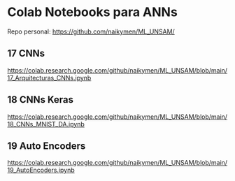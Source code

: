  
# Colab Notebooks para ANNs

Repo personal: https://github.com/naikymen/ML_UNSAM/

## 17 CNNs

https://colab.research.google.com/github/naikymen/ML_UNSAM/blob/main/17_Arquitecturas_CNNs.ipynb

## 18 CNNs Keras

https://colab.research.google.com/github/naikymen/ML_UNSAM/blob/main/18_CNNs_MNIST_DA.ipynb

## 19 Auto Encoders

https://colab.research.google.com/github/naikymen/ML_UNSAM/blob/main/19_AutoEncoders.ipynb
